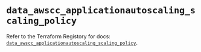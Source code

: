 # `data_awscc_applicationautoscaling_scaling_policy`

Refer to the Terraform Registory for docs: [`data_awscc_applicationautoscaling_scaling_policy`](https://registry.terraform.io/providers/hashicorp/awscc/0.70.0/docs/data-sources/applicationautoscaling_scaling_policy).
